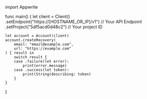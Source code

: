import Appwrite

func main() {
    let client = Client()
      .setEndpoint("https://[HOSTNAME_OR_IP]/v1") // Your API Endpoint
      .setProject("5df5acd0d48c2") // Your project ID

    let account = Account(client)
    account.createRecovery(
        email: "email@example.com",
        url: "https://example.com"
    ) { result in
        switch result {
        case .failure(let error):
            print(error.message)
        case .success(let token):
            print(String(describing: token)
        }
    }
}
